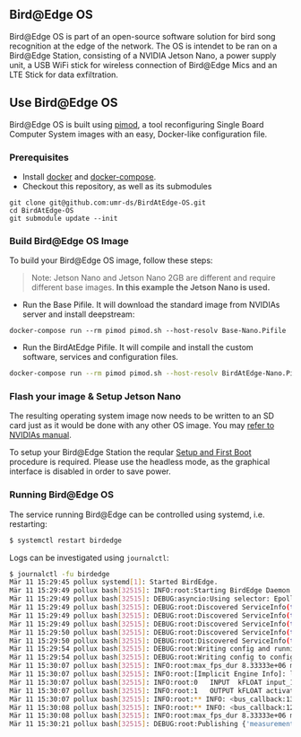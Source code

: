 Bird@Edge OS
---

Bird@Edge OS is part of an open-source software solution for bird song recognition at the edge of the network. The OS is intendet to be ran on a Bird@Edge Station, consisting of a NVIDIA Jetson Nano, a power supply unit, a USB WiFi stick for wireless connection of Bird@Edge Mics and an LTE Stick for data exfiltration.

## Use Bird@Edge OS

Bird@Edge OS is built using [pimod](https://github.com/Nature40/pimod), a tool reconfiguring Single Board Computer System images with an easy, Docker-like configuration file.

### Prerequisites

- Install [docker](https://docs.docker.com/get-docker/) and [docker-compose](https://docs.docker.com/compose/install/). 
- Checkout this repository, as well as its submodules

```
git clone git@github.com:umr-ds/BirdAtEdge-OS.git
cd BirdAtEdge-OS
git submodule update --init
```

### Build Bird@Edge OS Image

To build your Bird@Edge OS image, follow these steps: 

> Note: Jetson Nano and Jetson Nano 2GB are different and require different base images. **In this example the Jetson Nano is used.** 

- Run the Base Pifile. It will download the standard image from NVIDIAs server and install deepstream:

```
docker-compose run --rm pimod pimod.sh --host-resolv Base-Nano.Pifile
```

- Run the BirdAtEdge Pifile. It will compile and install the custom software, services and configuration files. 

```bash
docker-compose run --rm pimod pimod.sh --host-resolv BirdAtEdge-Nano.Pifile
```

### Flash your image & Setup Jetson Nano

The resulting operating system image now needs to be written to an SD card just as it would be done with any other OS image. You may [refer to NVIDIAs manual](https://developer.nvidia.com/embedded/learn/get-started-jetson-nano-devkit#write).

To setup your Bird@Edge Station the reqular [Setup and First Boot](https://developer.nvidia.com/embedded/learn/get-started-jetson-nano-devkit#setup) procedure is required. Please use the headless mode, as the graphical interface is disabled in order to save power. 

### Running Bird@Edge OS

The service running Bird@Edge can be controlled using systemd, i.e. restarting:

```bash
$ systemctl restart birdedge
```

Logs can be investigated using `journalctl`:

```bash
$ journalctl -fu birdedge
Mär 11 15:29:45 pollux systemd[1]: Started BirdEdge.
Mär 11 15:29:49 pollux bash[32515]: INFO:root:Starting BirdEdge Daemon
Mär 11 15:29:49 pollux bash[32515]: DEBUG:asyncio:Using selector: EpollSelector
Mär 11 15:29:49 pollux bash[32515]: DEBUG:root:Discovered ServiceInfo(type='_birdedge._tcp.local.', name='birdclient-f880._birdedge._tcp.local.', addresses=[b'\n*\x00\xb7'], port=80, weight=0, priority=0, server='birdclient-f880.local.', properties={}, interface_index=None)
Mär 11 15:29:49 pollux bash[32515]: DEBUG:root:Discovered ServiceInfo(type='_birdedge._tcp.local.', name='birdclient-4c60._birdedge._tcp.local.', addresses=[b'\n*\x00\xf8'], port=80, weight=0, priority=0, server='birdclient-4c60.local.', properties={}, interface_index=None)
Mär 11 15:29:49 pollux bash[32515]: DEBUG:root:Discovered ServiceInfo(type='_birdedge._tcp.local.', name='birdclient-7885._birdedge._tcp.local.', addresses=[b'\n*\x00\xf0'], port=80, weight=0, priority=0, server='birdclient-7885.local.', properties={}, interface_index=None)
Mär 11 15:29:50 pollux bash[32515]: DEBUG:root:Discovered ServiceInfo(type='_birdedge._tcp.local.', name='birdclient-14f1._birdedge._tcp.local.', addresses=[b'\n*\x00\xf4'], port=80, weight=0, priority=0, server='birdclient-14f1.local.', properties={}, interface_index=None)
Mär 11 15:29:50 pollux bash[32515]: DEBUG:root:Discovered ServiceInfo(type='_birdedge._tcp.local.', name='birdclient-f4b6._birdedge._tcp.local.', addresses=[b'\n*\x00\xf5'], port=80, weight=0, priority=0, server='birdclient-f4b6.local.', properties={}, interface_index=None)
Mär 11 15:29:54 pollux bash[32515]: DEBUG:root:Writing config and running classification process.
Mär 11 15:29:54 pollux bash[32515]: DEBUG:root:Writing config to configs/dynamic.conf
Mär 11 15:30:07 pollux bash[32515]: INFO:root:max_fps_dur 8.33333e+06 min_fps_dur 2e+08
Mär 11 15:30:07 pollux bash[32515]: INFO:root:[Implicit Engine Info]: layers num: 2
Mär 11 15:30:07 pollux bash[32515]: INFO:root:0   INPUT  kFLOAT input_1:0       1x456x128
Mär 11 15:30:07 pollux bash[32515]: INFO:root:1   OUTPUT kFLOAT activation      83
Mär 11 15:30:07 pollux bash[32515]: INFO:root:** INFO: <bus_callback:137>: Pipeline ready
Mär 11 15:30:08 pollux bash[32515]: INFO:root:** INFO: <bus_callback:123>: Pipeline running
Mär 11 15:30:08 pollux bash[32515]: INFO:root:max_fps_dur 8.33333e+06 min_fps_dur 2e+08
Mär 11 15:30:21 pollux bash[32515]: DEBUG:root:Publishing {'measurement': 'birdedge', 'tags': {'station': 'birdclient-f4b6.local.', 'label': 'Waldohreule'}, 'fields': {'confidence': 0.895448}, 'time': 1647009013132714000}
```
